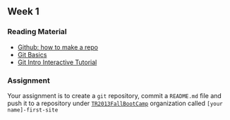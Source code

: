 ## Week 1

### Reading Material

- [Github: how to make a repo](https://help.github.com/articles/create-a-repo)
- [Git Basics](http://git-scm.com/book/en/Git-Basics)
- [Git Intro Interactive Tutorial](http://try.github.io)

### Assignment

Your assignment is to create a `git` repository, commit a `README.md` file and push it to a repository under [`TR2013FallBootCamp`](https://github.com/TR2013FallBootCamp) organization called `[your name]-first-site`
